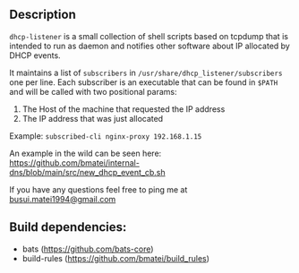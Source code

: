## Description
`dhcp-listener` is a small collection of shell scripts based on tcpdump that is intended to run as daemon and notifies other software about IP allocated by DHCP events.

It maintains a list of `subscribers` in `/usr/share/dhcp_listener/subscribers` one per line. Each subscriber is an executable that can be found in `$PATH` and will be called with two positional params:
1. The Host of the machine that requested the IP address
2. The IP address that was just allocated

Example: `subscribed-cli nginx-proxy 192.168.1.15`

An example in the wild can be seen here: https://github.com/bmatei/internal-dns/blob/main/src/new_dhcp_event_cb.sh

If you have any questions feel free to ping me at busui.matei1994@gmail.com

## Build dependencies:
 * bats (https://github.com/bats-core)
 * build-rules (https://github.com/bmatei/build_rules)
